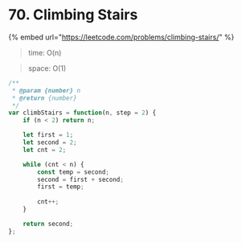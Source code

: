 # 70. Climbing Stairs



{% embed url="https://leetcode.com/problems/climbing-stairs/" %}



> time: O(n)

> space: O(1)

```jsx
/**
 * @param {number} n
 * @return {number}
 */
var climbStairs = function(n, step = 2) {
    if (n < 2) return n;

    let first = 1;
    let second = 2;
    let cnt = 2;

    while (cnt < n) {
        const temp = second;
        second = first + second;
        first = temp;
        
        cnt++;
    }

    return second;
};
```
